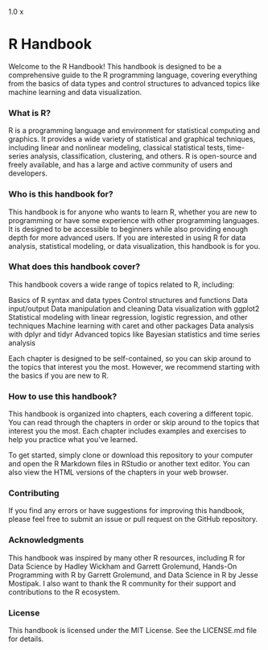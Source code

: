 1.0
x

# R Handbook

Welcome to the R Handbook! This handbook is designed to be a comprehensive guide to the R programming language, covering everything from the basics of data types and control structures to advanced topics like machine learning and data visualization.

### What is R?

R is a programming language and environment for statistical computing and graphics. It provides a wide variety of statistical and graphical techniques, including linear and nonlinear modeling, classical statistical tests, time-series analysis, classification, clustering, and others. R is open-source and freely available, and has a large and active community of users and developers.

### Who is this handbook for?

This handbook is for anyone who wants to learn R, whether you are new to programming or have some experience with other programming languages. It is designed to be accessible to beginners while also providing enough depth for more advanced users. If you are interested in using R for data analysis, statistical modeling, or data visualization, this handbook is for you.

### What does this handbook cover?

This handbook covers a wide range of topics related to R, including:

Basics of R syntax and data types
Control structures and functions
Data input/output
Data manipulation and cleaning
Data visualization with ggplot2
Statistical modeling with linear regression, logistic regression, and other techniques
Machine learning with caret and other packages
Data analysis with dplyr and tidyr
Advanced topics like Bayesian statistics and time series analysis

Each chapter is designed to be self-contained, so you can skip around to the topics that interest you the most. However, we recommend starting with the basics if you are new to R.

### How to use this handbook?

This handbook is organized into chapters, each covering a different topic. You can read through the chapters in order or skip around to the topics that interest you the most. Each chapter includes examples and exercises to help you practice what you've learned.

To get started, simply clone or download this repository to your computer and open the R Markdown files in RStudio or another text editor. You can also view the HTML versions of the chapters in your web browser.

### Contributing

If you find any errors or have suggestions for improving this handbook, please feel free to submit an issue or pull request on the GitHub repository.

### Acknowledgments

This handbook was inspired by many other R resources, including R for Data Science by Hadley Wickham and Garrett Grolemund, Hands-On Programming with R by Garrett Grolemund, and Data Science in R by Jesse Mostipak. I also want to thank the R community for their support and contributions to the R ecosystem.

### License

This handbook is licensed under the MIT License. See the LICENSE.md file for details.